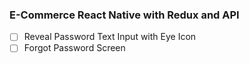 ### E-Commerce React Native with Redux and API

- [ ] Reveal Password Text Input with Eye Icon
- [ ] Forgot Password Screen
